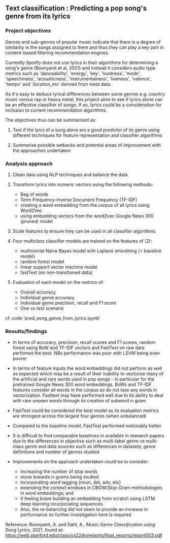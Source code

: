 ## Text classification : Predicting a pop song's genre from its lyrics

### Project objectives

Genres and sub-genres of popular music indicate that there is a degree of similarity in the songs assigned to them and thus they can play a key part in content-based filtering recommendation engines. 

Currently Spotify does not use lyrics in their algorithms for determining a song's genre (Boonyanit et al, 2021) and instead it considers audio type metrics such as 'danceability', 'energy', 'key', 'loudness', 'mode', 'speechiness', 'acousticness', 'instrumentalness', 'liveness', 'valence', 'tempo' and 'duration_ms' derived from meta data. 

As it's easy to deduce lyrical differences between some genres e.g. country music versus rap or heavy metal, this project aims to see if lyrics alone can be an effective classifier of songs. If so, lyrics could be a consideration for inclusion to current recommendation algorithms. 

The objectives thus can be summarised as:

1. Test if the lyics of a song alone are a good predictor of its genre using different techniques for feature representation and classifier algorithms

2. Summarise possible setbacks and potential areas of improvement with the approaches undertaken


### Analysis approach

1. Clean data using NLP techniques and balance the data
   
2. Transform lyrics into numeric vectors using the following methods:
   - Bag of words
   - Term Frequency-Inverse Document Frequency (TF-IDF)
   - creating a word embedding from the corpus of all lyrics using Word2Vec
   - using embedding vectors from the word2vec Google News 300 (pruned) model
     
3. Scale features to ensure they can be used in all classifier algorithms
   
4. Four multiclass classifier models are trained on the features of (2):
   - multinomial Naive Bayes model with Laplace smoothing (= baseline model)
   - random forest model
   - linear support vector machine model
   - fastText (on non-transfomed data)
     
5. Evaluation of each model on the metrics of:
   - Overall accuracy
   - Individual genre accuracy
   - Individual genre precision, recall and F1 score
   - One vs rest scenario

cf. code 'pred_song_genre_from_lyrics.ipynb'

### Results/findings

- In terms of accuracy, precision, recall scores and F1 scores, random forest using BoW and TF-IDF vectors and FastText on raw data perfomed the best. NBs performance was poor with LSVM being even poorer

- In terms of feature inputs the word embeddings did not perform as well as expected which may be a result of their inability to vectorize many of the artificial and rare words used in pop songs - in particular for the pretrained Google News 300 word embeddings. BoWs and TF-IDF features consider all words in the corpus so do not lose any words in vectorization. Fasttext may have performed well due to its ability to deal with rare unseen words through its creation of subword n-gram. 

- FastTest could be considered the best model as its evaluation metrics are strongest across the largest four genres (when unbalanced)

- Compared to the baseline model, FastTest performed noticeably better

- It is difficult to find comparable baselines in available in research papers due to the differences in objective such as multi-label genre vs multi-class genre and data sources such as differences in datasets, genre definitions and number of genres studied

- Improvements on the approach undertaken could be to consider:
  - increasing the number of stop words
  - move towards n-grams being studied
  - incorporating word tagging (noun, det, adv, etc)
  - extending the context windows in CBOW/Skip-Gram methodologies in word embeddings; and
  - if feeling brave building an embedding from scratch using LSTM deep learning incorporating sequences
  - Also, the re-balancing did not seem to provide an increase in performance so further investigation here is required


Reference: Boonyanit, A. and Dahl, A., _Music Genre Classification using Song Lyrics_, 2021, found at: https://web.stanford.edu/class/cs224n/reports/final_reports/report003.pdf
